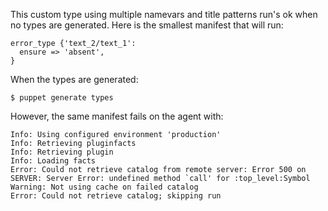 This custom type using multiple namevars and title patterns run's ok when no types are generated. Here is the smallest manifest that will run:

```puppet
error_type {'text_2/text_1':
  ensure => 'absent',
}
```

When the types are generated:

```
$ puppet generate types
```

However, the same manifest fails on the agent with:

```
Info: Using configured environment 'production'
Info: Retrieving pluginfacts
Info: Retrieving plugin
Info: Loading facts
Error: Could not retrieve catalog from remote server: Error 500 on SERVER: Server Error: undefined method `call' for :top_level:Symbol
Warning: Not using cache on failed catalog
Error: Could not retrieve catalog; skipping run
```
